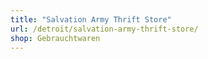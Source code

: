 ```yaml
---
title: "Salvation Army Thrift Store"
url: /detroit/salvation-army-thrift-store/
shop: Gebrauchtwaren
---
```

